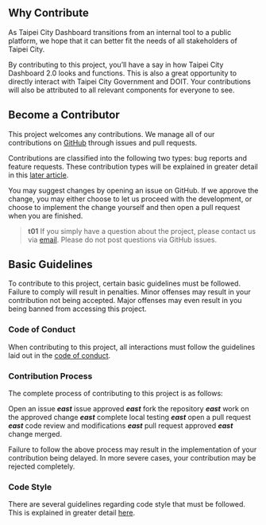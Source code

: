 ## Why Contribute

As Taipei City Dashboard transitions from an internal tool to a public platform, we hope that it can better fit the needs of all stakeholders of Taipei City.

By contributing to this project, you’ll have a say in how Taipei City Dashboard 2.0 looks and functions. This is also a great opportunity to directly interact with Taipei City Government and DOIT. Your contributions will also be attributed to all relevant components for everyone to see.

## Become a Contributor

This project welcomes any contributions. We manage all of our contributions on [GitHub](https://github.com/taipei-doit/Taipei-City-Dashboard) through issues and pull requests.

Contributions are classified into the following two types: bug reports and feature requests. These contribution types will be explained in greater detail in this [later article](/back-end/open-an-issue).

You may suggest changes by opening an issue on GitHub. If we approve the change, you may either choose to let us proceed with the development, or choose to implement the change yourself and then open a pull request when you are finished.

> **t01**
> If you simply have a question about the project, please contact us via [email](/back-end/introduction#contact-us). Please do not post questions via GitHub issues.

## Basic Guidelines

To contribute to this project, certain basic guidelines must be followed. Failure to comply will result in penalties. Minor offenses may result in your contribution not being accepted. Major offenses may even result in you being banned from accessing this project.

### Code of Conduct

When contributing to this project, all interactions must follow the guidelines laid out in the [code of conduct](https://github.com/taipei-doit/Taipei-City-Dashboard/blob/main/.github/CODE_OF_CONDUCT.md).

### Contribution Process

The complete process of contributing to this project is as follows:

Open an issue **_east_** issue approved **_east_** fork the repository **_east_** work on the approved change **_east_** complete local testing **_east_** open a pull request **_east_** code review and modifications **_east_** pull request approved **_east_** change merged.

Failure to follow the above process may result in the implementation of your contribution being delayed. In more severe cases, your contribution may be rejected completely.

### Code Style

There are several guidelines regarding code style that must be followed. This is explained in greater detail [here](/back-end/code-style).
